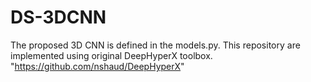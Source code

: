 # DS-3DCNN

The proposed 3D CNN is defined in the models.py.
This repository are implemented using original DeepHyperX toolbox. "https://github.com/nshaud/DeepHyperX"
